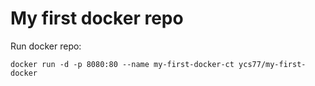 # My first docker repo

Run docker repo:

```
docker run -d -p 8080:80 --name my-first-docker-ct ycs77/my-first-docker
```
